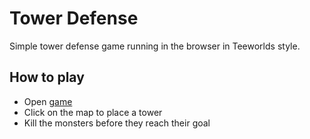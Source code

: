 # Tower Defense

Simple tower defense game running in the browser in Teeworlds style.


## How to play

- Open [game](https://tw-tooling.github.io/tower-defense/)
- Click on the map to place a tower
- Kill the monsters before they reach their goal
